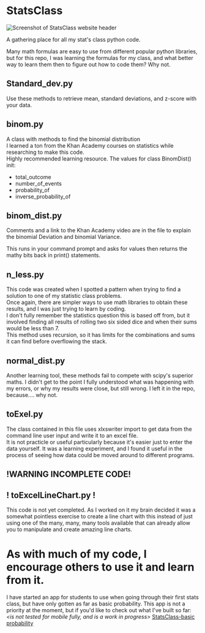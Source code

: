 # StatsClass

![Screenshot of StatsClass website header](https://res.cloudinary.com/dhsqdw1tp/image/upload/v1588551972/statsClass_HEADER_c9cjpd.jpg)


A gathering place for all my stat's class python code.

Many math formulas are easy to use from different popular python libraries,
but for this repo, I was learning the formulas for my class, and what better way
to learn them then to figure out how to code them?
Why not.

## Standard_dev.py
Use these methods to retrieve mean, standard deviations, and z-score with your data.
## binom.py
A class with methods to find the binomial distribution  
I learned a ton from the Khan Academy courses on statistics while researching to make this code.  
Highly recommended learning resource. 
The values for class BinomDist() init:
 * total_outcome
 * number_of_events
 * probability_of
 * inverse_probability_of
 
## binom_dist.py
Comments and a link to the Khan Academy video are in the file to explain the binomial Deviation and binomial Variance.  

This runs in your command prompt and asks for values then returns the mathy bits back in print() statements.

## n_less.py
This code was created when I spotted a pattern when trying to find a solution to one of my statistic class problems.  
Once again, there are simpler ways to use math libraries to obtain these results, and I was just trying to learn by coding.  
I don't fully remember the statistics question this is based off from, but it involved finding all results of rolling two six sided dice
and when their sums would be less than 7.   
This method uses recursion, so it has limits for the combinations and sums it can find before overflowing the stack.

## normal_dist.py
Another learning tool, these methods fail to compete with scipy's superior maths.
I didn't get to the point I fully understood what was happening with my errors, or why my results were close, but still wrong. I left it in the repo, because.... why not.


## toExel.py
The class contained in this file uses xlxswriter import to get data from the command line user input and write it to an excel file.  
It is not practicle or useful particularly because it's easier just to enter the data yourself.  It was a learning experiment, and I found it useful in the process of seeing how data could be moved around to different programs.


## !WARNING INCOMPLETE CODE!
## !   toExcelLineChart.py   !
This code is not yet completed.  As I worked on it my brain decided it was a somewhat pointless exercise to create a line chart with this instead of just using one of the many, many, many tools available that can already allow you to manipulate and create amazing line charts. 


# As with much of my code, I encourage others to use it and learn from it.
I have started an app for students to use when going through their first stats class, but have only gotten as far as 
basic probability.  This app is not a priority at the moment, but if you'd like to check out what I've built so far:
_<is not tested for mobile fully, and is a work in progress>_
[StatsClass-basic probability](https://nelliesnoodles.pythonanywhere.com/BasicProbability)








